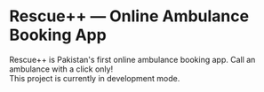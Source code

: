 # Rescue++ — Online Ambulance Booking App
Rescue++ is Pakistan's first online ambulance booking app. Call an ambulance with a click only!<br>
This project is currently in development mode.

